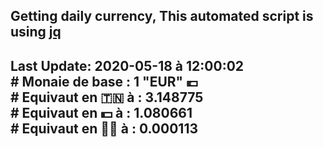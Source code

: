 ## Getting daily currency, This automated script is using [jq](https://stedolan.github.io/jq/)
## Last Update:  2020-05-18 à 12:00:02 </br># Monaie de base : 1 "EUR" 💶 </br> # Equivaut en 🇹🇳 à :  3.148775 </br> # Equivaut en 💵 à : 1.080661</br> # Equivaut en 🐱‍💻 à :  0.000113
